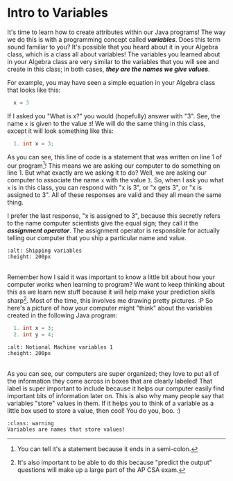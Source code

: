 Intro to Variables
==================

It's time to learn how to create attributes within our Java programs! The way we do this is with a programming concept called <b><i>variables</i></b>. Does this term sound familiar to you? It's possible that you heard about it in your Algebra class, which is a class all about variables! The variables you learned about in your Algebra class are very similar to the variables that you will see and create in this class; in both cases, <b><i>they are the names we give values</i></b>.

For example, you may have seen a simple equation in your Algebra class that looks like this:

```Java
  x = 3
```

If I asked you "What is x?" you would (hopefully) answer with "3". See, the name `x` is given to the value `3`! We will do the same thing in this class, except it will look something like this:
```Java
  1. int x = 3;
```
As you can see, this line of code is a statement that was written on line 1 of our program[^*]! This means we are asking our computer to do something on line 1. But what exactly are we asking it to do? Well, we are asking our computer to associate the name `x` with the value `3`. So, when I ask you what `x` is in this class, you can respond with "x is 3", or "x gets 3", or "x is assigned to 3". All of these responses are valid and they all mean the same thing.

I prefer the last response, "x is assigned to 3", because this secretly refers to the name computer scientists give the equal sign; they call it the <b><i>assignment operator</i></b>. The assignment operator is responsible for actually telling our computer that you ship a particular name and value.

```{image} https://media.giphy.com/media/HkA9xsCxJCRWw/giphy.gif
:alt: Shipping variables
:height: 200px
```
<br>Remember how I said it was important to know a little bit about how your computer works when learning to program? We want to keep thinking about this as we learn new stuff because it will help make your prediction skills sharp[^**]. Most of the time, this involves me drawing pretty pictures. :P So here's a picture of how your computer might "think" about the variables created in the following Java program:
```Java
  1. int x = 3;
  2. int y = 4;
```
```{image} https://media.giphy.com/media/BmsLYXlBAbDgLzBtye/giphy.gif
:alt: Notional Machine variables 1
:height: 200px
```
<br>As you can see, our computers are super organized; they love to put all of the information they come across in boxes that are clearly labeled! That label is super important to include because it helps our computer easily find important bits of information later on. This is also why many people say that variables "store" values in them. If it helps you to think of a variable as a little box used to store a value, then cool! You do you, boo. :)

```{admonition} TL;DR
:class: warning
Variables are names that store values!
```

[^*]: You can tell it's a statement because it ends in a semi-colon.
[^**]: It's also important to be able to do this because "predict the output" questions will make up a large part of the AP CSA exam.

